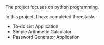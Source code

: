The project focuses on python programming.

In this project, I have completed three tasks-
- To-do List Application
- Simple Arithmetic Calculator
- Password Generator Application

